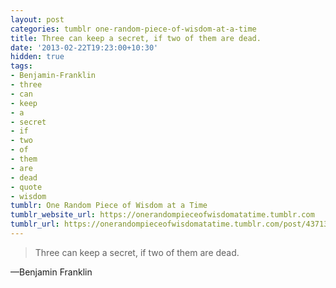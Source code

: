 ```yaml
---
layout: post
categories: tumblr one-random-piece-of-wisdom-at-a-time
title: Three can keep a secret, if two of them are dead.
date: '2013-02-22T19:23:00+10:30'
hidden: true
tags:
- Benjamin-Franklin
- three
- can
- keep
- a
- secret
- if
- two
- of
- them
- are
- dead
- quote
- wisdom
tumblr: One Random Piece of Wisdom at a Time
tumblr_website_url: https://onerandompieceofwisdomatatime.tumblr.com
tumblr_url: https://onerandompieceofwisdomatatime.tumblr.com/post/43713148803/three-can-keep-a-secret-if-two-of-them-are-dead
---
```

> Three can keep a secret, if two of them are dead.

—Benjamin Franklin
